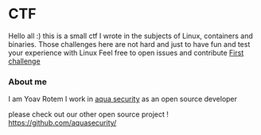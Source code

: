 # CTF
Hello all :) this is a small ctf I wrote in the subjects of Linux, containers and binaries.
Those challenges here are not hard and just to have fun and test your experience with Linux 
Feel free to open issues and contribute 
[First challenge](First_Challenge.md)

### About me
I am Yoav Rotem I work in [aqua security](https://www.aquasec.com/) as an open source developer

please check out our other open source project ! 
https://github.com/aquasecurity/
